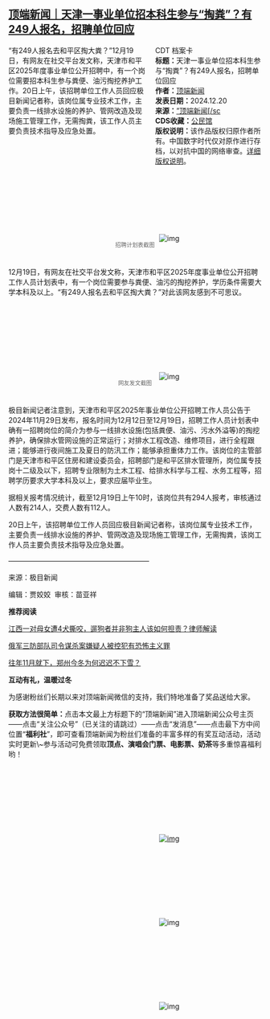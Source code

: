 <!--1734706806000-->
[顶端新闻｜天津一事业单位招本科生参与“掏粪”？有249人报名，招聘单位回应](https://chinadigitaltimes.net/chinese/714207.html)
------

<div style="width:42%;float:right;padding-left:20px"><div class="su-spoiler su-spoiler-style-fancy su-spoiler-icon-chevron-circle su-spoiler-closed" data-scroll-offset="0" data-anchor-in-url="no"><div class="su-spoiler-title" tabindex="0" role="button"><span class="su-spoiler-icon"></span>CDT 档案卡</div><div class="su-spoiler-content su-u-clearfix su-u-trim"><strong>标题：</strong>天津一事业单位招本科生参与“掏粪”？有249人报名，招聘单位回应<br><strong>作者：</strong><a href="https://chinadigitaltimes.net/space/顶端新闻" target="_blank">顶端新闻</a><br><strong>发表日期：</strong>2024.12.20<br><strong>来源：</strong><a href="”https://web.archive.org/web/https://mp.weixin.qq.com/s/1aOV8XbQsSonPyrY10x0Ow”" target="_blank">”顶端新闻[/sc</a><br><strong>CDS收藏：</strong><a href="https://chinadigitaltimes.net/space/%E5%85%AC%E6%B0%91%E9%A6%86" target="_blank" rel="noopener">公民馆</a><br><strong>版权说明：</strong>该作品版权归原作者所有。中国数字时代仅对原作进行存档，以对抗中国的网络审查。<a href="https://chinadigitaltimes.net/chinese/copyright">详细版权说明</a>。</div></div></div><p>“有249人报名去和平区掏大粪？”12月19日，有网友在社交平台发文称，天津市和平区2025年度事业单位公开招聘中，有一个岗位需要招本科生参与粪便、油污掏挖养护工作。20日上午，该招聘单位工作人员回应极目新闻记者称，该岗位属专业技术工作，主要负责一线排水设施的养护、管网改造及现场施工管理工作，无需掏粪，该工作人员主要负责技术指导及应急处置。</p><p><img decoding="async" src="data:image/svg+xml,%3Csvg%20xmlns='http://www.w3.org/2000/svg'%20viewBox='0%200%200%200'%3E%3C/svg%3E" alt="img" data-lazy-src="https://chinadigitaltimes.net/chinese/files/2024/12/post-714207-67656b518331d."><noscript><img decoding="async" src="https://chinadigitaltimes.net/chinese/files/2024/12/post-714207-67656b518331d." alt="img"></noscript></p><span style="font-size: 0.8em;color: #666;display: block;text-align: center;margin-bottom:32px; margin-top: -20px;line-height:22px;">招聘计划表截图</span><p>12月19日，有网友在社交平台发文称，天津市和平区2025年度事业单位公开招聘工作人员计划表中，有一个岗位需要参与粪便、油污的掏挖养护，学历条件需要大学本科及以上。“有249人报名去和平区掏大粪？”对此该网友感到不可思议。</p><p><img decoding="async" src="data:image/svg+xml,%3Csvg%20xmlns='http://www.w3.org/2000/svg'%20viewBox='0%200%200%200'%3E%3C/svg%3E" alt="img" data-lazy-src="https://chinadigitaltimes.net/chinese/files/2024/12/post-714207-67656b518d6eb."><noscript><img decoding="async" src="https://chinadigitaltimes.net/chinese/files/2024/12/post-714207-67656b518d6eb." alt="img"></noscript></p><span style="font-size: 0.8em;color: #666;display: block;text-align: center;margin-bottom:32px; margin-top: -20px;line-height:22px;">网友发文截图</span><p>极目新闻记者注意到，天津市和平区2025年事业单位公开招聘工作人员公告于2024年11月29日发布，报名时间为12月12日至12月19日，招聘工作人员计划表中确有一招聘岗位的简介为参与一线排水设施(包括粪便、油污、污水外溢等)的掏挖养护，确保排水管网设施的正常运行；对排水工程改造、维修项目，进行全程跟进；能够进行夜间施工及夏日的防汛工作；能够承担重体力工作。该岗位的主管部门是天津市和平区住房和建设委员会，招聘部门是和平区排水管理所，岗位属专技岗十二级及以下，招聘专业限制为土木工程、给排水科学与工程、水务工程等，招聘学历要求大学本科及以上，要求应届毕业生。</p><p>据相关报考情况统计，截至12月19日上午10时，该岗位共有294人报考，审核通过人数有214人，交费人数有112人。</p><p>20日上午，该招聘单位工作人员回应极目新闻记者称，该岗位属专业技术工作，主要负责一线排水设施的养护、管网改造及现场施工管理工作，无需掏粪，该岗工作人员主要负责技术指导及应急处置。</p><p>————————————————————</p><p>来源：极目新闻</p><p>编辑：贾姣姣&nbsp; 审核：苗亚祥</p><p><strong>推荐阅读</strong></p><p><a href="https://static.dingxinwen.com/dd-sharepage/detail/index.html?id=8645819#/?categoryId=-100&amp;trace=eyJ1X2lkIjoiMjAyMDY1MyJ9">江西一对母女遭4犬撕咬，遛狗者并非狗主人该如何担责？律师解读</a></p><p><a href="https://static.dingxinwen.com/dd-sharepage/detail/index.html?id=8646100#/?categoryId=-100&amp;trace=eyJ1X2lkIjoiMjAyMDY1MyJ9">俄军三防部队司令谋杀案嫌疑人被控犯有恐怖主义罪</a></p><p><a href="https://static.dingxinwen.com/dd-sharepage/detail/index.html?id=8645615#/?categoryId=-100&amp;trace=eyJ1X2lkIjoiMjAyMDY1MyJ9">往年11月就下，郑州今冬为何迟迟不下雪？</a></p><p><strong>互动有礼，温暖过冬</strong></p><p>为感谢粉丝们长期以来对顶端新闻微信的支持，我们特地准备了奖品送给大家。</p><p><strong>获取方法很简单：</strong>点击本文最上方标题下的“顶端新闻”进入顶端新闻公众号主页——点击“关注公众号”（已关注的请跳过）——点击“发消息”——点击最下方中间位置“<strong>福利社</strong>”，即可查看顶端新闻为粉丝们准备的丰富多样的有奖互动活动，活动实时更新\~参与活动可免费领取<strong>顶点、演唱会门票、电影票、奶茶</strong>等多重惊喜福利哟！</p><p><a href="https://static.dingxinwen.com/dd-sharepage/download/index.html#/?code=J5UsUE6k"><img decoding="async" src="data:image/svg+xml,%3Csvg%20xmlns='http://www.w3.org/2000/svg'%20viewBox='0%200%200%200'%3E%3C/svg%3E" alt="img" data-lazy-src="https://chinadigitaltimes.net/chinese/files/2024/12/post-714207-67656b5196e99.gif"><noscript><img decoding="async" src="https://chinadigitaltimes.net/chinese/files/2024/12/post-714207-67656b5196e99.gif" alt="img"></noscript></a></p><p><img decoding="async" src="data:image/svg+xml,%3Csvg%20xmlns='http://www.w3.org/2000/svg'%20viewBox='0%200%200%200'%3E%3C/svg%3E" alt="img" data-lazy-src="https://chinadigitaltimes.net/chinese/files/2024/12/post-714207-67656b519ea56."><noscript><img decoding="async" src="https://chinadigitaltimes.net/chinese/files/2024/12/post-714207-67656b519ea56." alt="img"></noscript></p><p><img decoding="async" src="data:image/svg+xml,%3Csvg%20xmlns='http://www.w3.org/2000/svg'%20viewBox='0%200%200%200'%3E%3C/svg%3E" alt="img" data-lazy-src="https://chinadigitaltimes.net/chinese/files/2024/12/post-714207-67656b51a53ee."><noscript><img decoding="async" src="https://chinadigitaltimes.net/chinese/files/2024/12/post-714207-67656b51a53ee." alt="img"></noscript></p><div class="addtoany_share_save_container addtoany_content addtoany_content_bottom"><div class="a2a_kit a2a_kit_size_32 addtoany_list" data-a2a-url="https://chinadigitaltimes.net/chinese/714207.html" data-a2a-title="顶端新闻｜天津一事业单位招本科生参与“掏粪”？有249人报名，招聘单位回应"><a class="a2a_button_facebook" href="https://www.addtoany.com/add_to/facebook?linkurl=https%3A%2F%2Fchinadigitaltimes.net%2Fchinese%2F714207.html&amp;linkname=%E9%A1%B6%E7%AB%AF%E6%96%B0%E9%97%BB%EF%BD%9C%E5%A4%A9%E6%B4%A5%E4%B8%80%E4%BA%8B%E4%B8%9A%E5%8D%95%E4%BD%8D%E6%8B%9B%E6%9C%AC%E7%A7%91%E7%94%9F%E5%8F%82%E4%B8%8E%E2%80%9C%E6%8E%8F%E7%B2%AA%E2%80%9D%EF%BC%9F%E6%9C%89249%E4%BA%BA%E6%8A%A5%E5%90%8D%EF%BC%8C%E6%8B%9B%E8%81%98%E5%8D%95%E4%BD%8D%E5%9B%9E%E5%BA%94" title="Facebook" rel="nofollow noopener" target="_blank"></a><a class="a2a_button_twitter" href="https://www.addtoany.com/add_to/twitter?linkurl=https%3A%2F%2Fchinadigitaltimes.net%2Fchinese%2F714207.html&amp;linkname=%E9%A1%B6%E7%AB%AF%E6%96%B0%E9%97%BB%EF%BD%9C%E5%A4%A9%E6%B4%A5%E4%B8%80%E4%BA%8B%E4%B8%9A%E5%8D%95%E4%BD%8D%E6%8B%9B%E6%9C%AC%E7%A7%91%E7%94%9F%E5%8F%82%E4%B8%8E%E2%80%9C%E6%8E%8F%E7%B2%AA%E2%80%9D%EF%BC%9F%E6%9C%89249%E4%BA%BA%E6%8A%A5%E5%90%8D%EF%BC%8C%E6%8B%9B%E8%81%98%E5%8D%95%E4%BD%8D%E5%9B%9E%E5%BA%94" title="Twitter" rel="nofollow noopener" target="_blank"></a><a class="a2a_button_telegram" href="https://www.addtoany.com/add_to/telegram?linkurl=https%3A%2F%2Fchinadigitaltimes.net%2Fchinese%2F714207.html&amp;linkname=%E9%A1%B6%E7%AB%AF%E6%96%B0%E9%97%BB%EF%BD%9C%E5%A4%A9%E6%B4%A5%E4%B8%80%E4%BA%8B%E4%B8%9A%E5%8D%95%E4%BD%8D%E6%8B%9B%E6%9C%AC%E7%A7%91%E7%94%9F%E5%8F%82%E4%B8%8E%E2%80%9C%E6%8E%8F%E7%B2%AA%E2%80%9D%EF%BC%9F%E6%9C%89249%E4%BA%BA%E6%8A%A5%E5%90%8D%EF%BC%8C%E6%8B%9B%E8%81%98%E5%8D%95%E4%BD%8D%E5%9B%9E%E5%BA%94" title="Telegram" rel="nofollow noopener" target="_blank"></a><a class="a2a_button_reddit" href="https://www.addtoany.com/add_to/reddit?linkurl=https%3A%2F%2Fchinadigitaltimes.net%2Fchinese%2F714207.html&amp;linkname=%E9%A1%B6%E7%AB%AF%E6%96%B0%E9%97%BB%EF%BD%9C%E5%A4%A9%E6%B4%A5%E4%B8%80%E4%BA%8B%E4%B8%9A%E5%8D%95%E4%BD%8D%E6%8B%9B%E6%9C%AC%E7%A7%91%E7%94%9F%E5%8F%82%E4%B8%8E%E2%80%9C%E6%8E%8F%E7%B2%AA%E2%80%9D%EF%BC%9F%E6%9C%89249%E4%BA%BA%E6%8A%A5%E5%90%8D%EF%BC%8C%E6%8B%9B%E8%81%98%E5%8D%95%E4%BD%8D%E5%9B%9E%E5%BA%94" title="Reddit" rel="nofollow noopener" target="_blank"></a><a class="a2a_button_whatsapp" href="https://www.addtoany.com/add_to/whatsapp?linkurl=https%3A%2F%2Fchinadigitaltimes.net%2Fchinese%2F714207.html&amp;linkname=%E9%A1%B6%E7%AB%AF%E6%96%B0%E9%97%BB%EF%BD%9C%E5%A4%A9%E6%B4%A5%E4%B8%80%E4%BA%8B%E4%B8%9A%E5%8D%95%E4%BD%8D%E6%8B%9B%E6%9C%AC%E7%A7%91%E7%94%9F%E5%8F%82%E4%B8%8E%E2%80%9C%E6%8E%8F%E7%B2%AA%E2%80%9D%EF%BC%9F%E6%9C%89249%E4%BA%BA%E6%8A%A5%E5%90%8D%EF%BC%8C%E6%8B%9B%E8%81%98%E5%8D%95%E4%BD%8D%E5%9B%9E%E5%BA%94" title="WhatsApp" rel="nofollow noopener" target="_blank"></a><a class="a2a_button_email" href="https://www.addtoany.com/add_to/email?linkurl=https%3A%2F%2Fchinadigitaltimes.net%2Fchinese%2F714207.html&amp;linkname=%E9%A1%B6%E7%AB%AF%E6%96%B0%E9%97%BB%EF%BD%9C%E5%A4%A9%E6%B4%A5%E4%B8%80%E4%BA%8B%E4%B8%9A%E5%8D%95%E4%BD%8D%E6%8B%9B%E6%9C%AC%E7%A7%91%E7%94%9F%E5%8F%82%E4%B8%8E%E2%80%9C%E6%8E%8F%E7%B2%AA%E2%80%9D%EF%BC%9F%E6%9C%89249%E4%BA%BA%E6%8A%A5%E5%90%8D%EF%BC%8C%E6%8B%9B%E8%81%98%E5%8D%95%E4%BD%8D%E5%9B%9E%E5%BA%94" title="Email" rel="nofollow noopener" target="_blank"></a><a class="a2a_button_copy_link" href="https://www.addtoany.com/add_to/copy_link?linkurl=https%3A%2F%2Fchinadigitaltimes.net%2Fchinese%2F714207.html&amp;linkname=%E9%A1%B6%E7%AB%AF%E6%96%B0%E9%97%BB%EF%BD%9C%E5%A4%A9%E6%B4%A5%E4%B8%80%E4%BA%8B%E4%B8%9A%E5%8D%95%E4%BD%8D%E6%8B%9B%E6%9C%AC%E7%A7%91%E7%94%9F%E5%8F%82%E4%B8%8E%E2%80%9C%E6%8E%8F%E7%B2%AA%E2%80%9D%EF%BC%9F%E6%9C%89249%E4%BA%BA%E6%8A%A5%E5%90%8D%EF%BC%8C%E6%8B%9B%E8%81%98%E5%8D%95%E4%BD%8D%E5%9B%9E%E5%BA%94" title="Copy Link" rel="nofollow noopener" target="_blank"></a><a class="a2a_dd addtoany_share_save addtoany_share" href="https://www.addtoany.com/share"></a></div></div>
